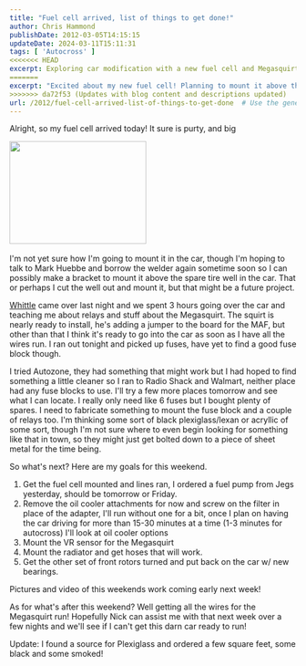 ```yaml
---
title: "Fuel cell arrived, list of things to get done!"
author: Chris Hammond
publishDate: 2012-03-05T14:15:15
updateDate: 2024-03-11T15:11:31
tags: [ 'Autocross' ]
<<<<<<< HEAD
excerpt: Exploring car modification with a new fuel cell and Megasquirt installation. Follow the process of installing, wiring, and sourcing parts.
=======
excerpt: "Excited about my new fuel cell! Planning to mount it above the spare tire well. Next, installing the Megasquirt and fuse block. Stay tuned for updates!"
>>>>>>> da72f53 (Updates with blog content and descriptions updated)
url: /2012/fuel-cell-arrived-list-of-things-to-get-done  # Use the generated URL with year
---
```

<p>Alright, so my fuel cell arrived today! It sure is purty, and big</p> <p><a href="https://www.flickr.com/photos/chammond/533611292/"><img height="180" alt="" width="240" src="https://farm2.static.flickr.com/1378/533611292_1ac9563345_m.jpg" /></a>&nbsp;</p> <p>I'm not yet sure how I'm going to mount it in the car, though I'm hoping to talk to&nbsp;Mark Huebbe and borrow the welder again sometime soon so I can possibly make a bracket to mount it above the spare tire well in the car. That or perhaps I cut the well out and mount it, but that might be a future project.</p> <p><a href="https://www.v8efi.com">Whittle</a> came over last night and we spent 3 hours going over the car and teaching me about relays and stuff about the Megasquirt. The squirt is nearly ready to install, he's adding a jumper to the board for the MAF, but other than that I think it's ready to go into the car as soon as I have all the wires run. I ran out tonight and picked up fuses, have yet to find a good fuse block though.</p> <p>I tried Autozone, they had something that might work but I had hoped to find something a little cleaner so I ran to Radio Shack and Walmart, neither place had any fuse blocks to use. I'll try a few more places tomorrow and see what I can locate. I really only need like 6 fuses but I bought plenty of spares. I need to fabricate something to mount the fuse block and a couple of relays too. I'm thinking some sort of black plexiglass/lexan or acryllic of some sort, though I'm not sure where to even begin looking for something like that in town, so they might just get bolted down to a piece of sheet metal for the time being.</p> <p>So what's next? Here are my goals for this weekend.</p> <ol>     <li>Get the fuel cell mounted and lines ran, I ordered a fuel pump from Jegs yesterday, should be tomorrow or Friday.</li>     <li>Remove the oil cooler attachments for now and screw on the filter in place of the adapter, I'll run without one for a bit, once I plan on having the car driving for more than 15-30 minutes at a time (1-3 minutes for autocross) I'll look at oil cooler options</li>     <li>Mount the VR sensor for the Megasquirt</li>     <li>Mount the radiator and get hoses that will work.</li>     <li>Get the other set of front rotors turned and put back on the car w/ new bearings.</li> </ol> <p>Pictures and video of this weekends work coming early next week!</p> <p>As for what's after this weekend? Well getting all the wires for the Megasquirt run! Hopefully Nick can assist me with that next week over a few nights and we'll see if I can't get this darn car ready to run!</p> <p>Update: I found a source for Plexiglass and ordered a few square feet, some black and some smoked!</p>

